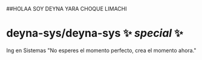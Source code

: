 ##HOLAA SOY 
DEYNA YARA CHOQUE LIMACHI 
# **deyna-sys/deyna-sys**  ✨ _special_ ✨ 
Ing en Sistemas 
"No esperes el momento perfecto, crea el momento ahora."
